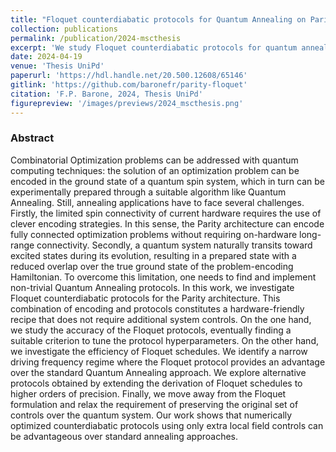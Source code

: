 ```yaml
---
title: "Floquet counterdiabatic protocols for Quantum Annealing on Parity architecture"
collection: publications
permalink: /publication/2024-mscthesis
excerpt: 'We study Floquet counterdiabatic protocols for quantum annealing, specifically focusing on the Parity architecture.'
date: 2024-04-19
venue: 'Thesis UniPd'
paperurl: 'https://hdl.handle.net/20.500.12608/65146'
gitlink: 'https://github.com/baronefr/parity-floquet'
citation: 'F.P. Barone, 2024, Thesis UniPd'
figurepreview: '/images/previews/2024_mscthesis.png'
---
```



### Abstract 

Combinatorial Optimization problems can be addressed with quantum computing techniques: the solution of an optimization problem can be encoded in the ground state of a quantum spin system, which in turn can be experimentally prepared through a suitable algorithm like Quantum Annealing. Still, annealing applications have to face several challenges. Firstly, the limited spin connectivity of current hardware requires the use of clever encoding strategies. In this sense, the Parity architecture can encode fully connected optimization problems without requiring on-hardware long-range connectivity. Secondly, a quantum system naturally transits toward excited states during its evolution, resulting in a prepared state with a reduced overlap over the true ground state of the problem-encoding Hamiltonian. To overcome this limitation, one needs to find and implement non-trivial Quantum Annealing protocols. In this work, we investigate Floquet counterdiabatic protocols for the Parity architecture. This combination of encoding and protocols constitutes a hardware-friendly recipe that does not require additional system controls. On the one hand, we study the accuracy of the Floquet protocols, eventually finding a suitable criterion to tune the protocol hyperparameters. On the other hand, we investigate the efficiency of Floquet schedules. We identify a narrow driving frequency regime where the Floquet protocol provides an advantage over the standard Quantum Annealing approach. We explore alternative protocols obtained by extending the derivation of Floquet schedules to higher orders of precision. Finally, we move away from the Floquet formulation and relax the requirement of preserving the original set of controls over the quantum system. Our work shows that numerically optimized counterdiabatic protocols using only extra local field controls can be advantageous over standard annealing approaches.